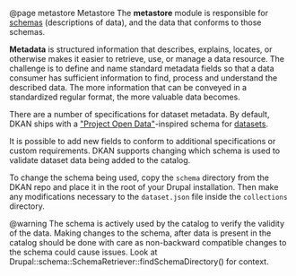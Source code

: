 @page metastore Metastore
The **metastore** module is responsible for [schemas](https://json-schema.org/) (descriptions of data), and the data that conforms to those schemas.

**Metadata** is structured information that describes, explains, locates, or otherwise makes it easier to retrieve, use, or manage a data resource. The challenge is to define and name standard metadata fields so that a data consumer has sufficient information to find, process and understand the described data. The more information that can be conveyed in a standardized regular format, the more valuable data becomes.

There are a number of specifications for dataset metadata. By default, DKAN ships with a ["Project Open Data"](https://project-open-data.cio.gov/v1.1/schema/)-inspired schema for [datasets](https://github.com/GetDKAN/dkan/tree/2.x/schema).

It is possible to add new fields to conform to additional specifications or custom requirements. DKAN supports changing which schema is used to validate dataset data being added to the catalog.

To change the schema being used, copy the `schema` directory from the DKAN repo and place it in the root of your Drupal installation. Then make any modifications necessary to the `dataset.json` file inside the `collections` directory.

@warning
  The schema is actively used by the catalog to verify the validity of the data. Making changes to the schema, after data is present in the catalog should be done with care as non-backward compatible changes to the schema could cause issues. Look at Drupal::schema::SchemaRetriever::findSchemaDirectory() for context.
